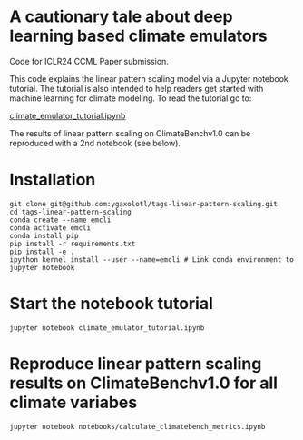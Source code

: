 # A cautionary tale about deep learning based climate emulators
Code for ICLR24 CCML Paper submission.

This code explains the linear pattern scaling model via a Jupyter notebook tutorial. The tutorial is also intended to help readers get started with machine learning for climate modeling. To read the tutorial go to:

[climate_emulator_tutorial.ipynb](https://nbviewer.org/github/ygaxolotls/tags-climate-emulator-tutorial/blob/main/climate_emulator_tutorial.ipynb)

The results of linear pattern scaling on ClimateBenchv1.0 can be reproduced with a 2nd notebook (see below).

# Installation
```
git clone git@github.com:ygaxolotl/tags-linear-pattern-scaling.git
cd tags-linear-pattern-scaling
conda create --name emcli
conda activate emcli
conda install pip
pip install -r requirements.txt
pip install -e .
ipython kernel install --user --name=emcli # Link conda environment to jupyter notebook
```

# Start the notebook tutorial
```
jupyter notebook climate_emulator_tutorial.ipynb
```

# Reproduce linear pattern scaling results on ClimateBenchv1.0 for all climate variabes
```
jupyter notebook notebooks/calculate_climatebench_metrics.ipynb
```
